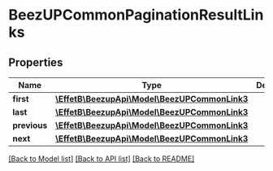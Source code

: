 # BeezUPCommonPaginationResultLinks

## Properties
Name | Type | Description | Notes
------------ | ------------- | ------------- | -------------
**first** | [**\EffetB\BeezupApi\Model\BeezUPCommonLink3**](BeezUPCommonLink3.md) |  | 
**last** | [**\EffetB\BeezupApi\Model\BeezUPCommonLink3**](BeezUPCommonLink3.md) |  | 
**previous** | [**\EffetB\BeezupApi\Model\BeezUPCommonLink3**](BeezUPCommonLink3.md) |  | [optional] 
**next** | [**\EffetB\BeezupApi\Model\BeezUPCommonLink3**](BeezUPCommonLink3.md) |  | [optional] 

[[Back to Model list]](../README.md#documentation-for-models) [[Back to API list]](../README.md#documentation-for-api-endpoints) [[Back to README]](../README.md)


